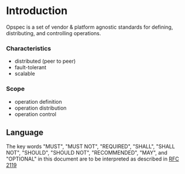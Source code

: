 # Introduction

Opspec is a set of vendor & platform agnostic standards for defining, distributing, and controlling operations.

### Characteristics

- distributed (peer to peer)
- fault-tolerant
- scalable

### Scope

- operation definition
- operation distribution
- operation control

## Language

The key words "MUST", "MUST NOT", "REQUIRED", "SHALL", "SHALL NOT",
"SHOULD", "SHOULD NOT", "RECOMMENDED", "MAY", and "OPTIONAL" in this
document are to be interpreted as described in
[RFC 2119](http://tools.ietf.org/html/rfc2119)
